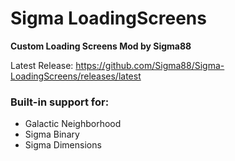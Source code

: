 # Sigma LoadingScreens

**Custom Loading Screens Mod by Sigma88**


Latest Release: https://github.com/Sigma88/Sigma-LoadingScreens/releases/latest



### Built-in support for:

- Galactic Neighborhood
- Sigma Binary
- Sigma Dimensions
